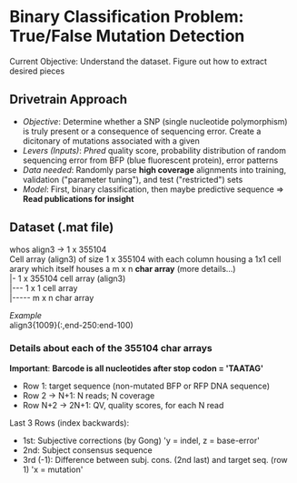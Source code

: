 # Binary Classification Problem: True/False Mutation Detection
Current Objective:  Understand the dataset. Figure out how to extract desired pieces 

## Drivetrain Approach
- _Objective_:  Determine whether a SNP (single nucleotide polymorphism) is truly present or a consequence of sequencing error. Create a dicitonary of mutations associated with a given <br>
- _Levers (Inputs)_:  _Phred_ quality score, probability distribution of random sequencing error from BFP (blue fluorescent protein), error patterns <br>
- _Data needed_:  Randomly parse **high coverage** alignments into training, validation ("parameter tuning"), and test ("restricted") sets <br>
- _Model_:  First, binary classification, then maybe predictive sequence => **Read publications for insight** <br>

## Dataset (.mat file)
whos align3 -> 1 x 355104 <br>
Cell array (align3) of size 1 x 355104 with each column housing a 1x1 cell arary which itself houses a m x n **char array** (more details...) <br>
|- 1 x 355104 cell array (align3) <br>
|--- 1 x 1 cell array  <br>
|----- m x n char array  <br>

_Example_ <br>
align3{1009}(:,end-250:end-100) <br>

### Details about each of the 355104 char arrays
**Important**: **Barcode is all nucleotides after stop codon = 'TAATAG'**

- Row 1: target sequence (non-mutated BFP or RFP DNA sequence)
- Row 2 -> N+1: N reads; N coverage
- Row N+2 -> 2N+1: QV, quality scores, for each N read

Last 3 Rows (index backwards):
- 1st: Subjective corrections (by Gong) 'y = indel, z = base-error'
- 2nd: Subject consensus sequence 
- 3rd (-1): Difference between subj. cons. (2nd last) and target seq. (row 1) 'x = mutation'
